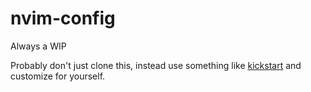 # nvim-config

Always a WIP

Probably don't just clone this, instead use something like [kickstart](https://github.com/nvim-lua/kickstart.nvim) and customize for yourself.
